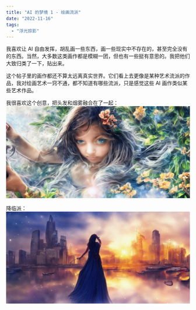 ```yaml
---
title: "AI 的梦境 1 - 绘画流派"
date: "2022-11-16"
tags: 
  - "浮光掠影"
---
```


我喜欢让 AI 自由发挥，胡乱画一些东西，画一些现实中不存在的，甚至完全没有的东西。当然，大多数这类画作都是模糊一团，但也有一些挺有意思的。我把他们大致归类了一下，贴出来。

这个帖子里的画作都还不算太远离真实世界。它们看上去更像是某种艺术流派的作品，我对绘画艺术一窍不通，都不知道有哪些流派，只是感觉这些 AI 画作类似某些艺术作品。

我很喜欢这个创意，把头发和烟雾融合在了一起：
![](140-3.png)


降临派：
![](146-3.png)
